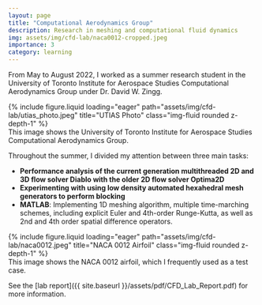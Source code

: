 ```yaml
---
layout: page
title: "Computational Aerodynamics Group"
description: Research in meshing and computational fluid dynamics
img: assets/img/cfd-lab/naca0012-cropped.jpeg
importance: 3
category: learning
---
```


From May to August 2022, I worked as a summer research student in the University of Toronto Institute for Aerospace Studies Computational Aerodynamics Group under Dr. David W. Zingg.

<div class="row">
    <div class="col-sm mt-3 mt-md-0">
        {% include figure.liquid loading="eager" path="assets/img/cfd-lab/utias_photo.jpeg" title="UTIAS Photo" class="img-fluid rounded z-depth-1" %}
    </div>
</div>
<div class="caption">
    This image shows the University of Toronto Institute for Aerospace Studies Computational Aerodynamics Group.
</div>

Throughout the summer, I divided my attention between three main tasks:

- **Performance analysis of the current generation multithreaded 2D and 3D flow solver Diablo with the older 2D flow solver Optima2D**
- **Experimenting with using low density automated hexahedral mesh generators to perform blocking**
- **MATLAB**: Implementing 1D meshing algorithm, multiple time-marching schemes, including explicit Euler and 4th-order Runge-Kutta, as well as 2nd and 4th order spatial difference operators.

<div class="row">
    <div class="col-sm mt-3 mt-md-0">
        {% include figure.liquid loading="eager" path="assets/img/cfd-lab/naca0012.jpeg" title="NACA 0012 Airfoil" class="img-fluid rounded z-depth-1" %}
    </div>
</div>
<div class="caption">
    This image shows the NACA 0012 airfoil, which I frequently used as a test case.
</div>

See the [lab report]({{ site.baseurl }}/assets/pdf/CFD_Lab_Report.pdf) for more information.
